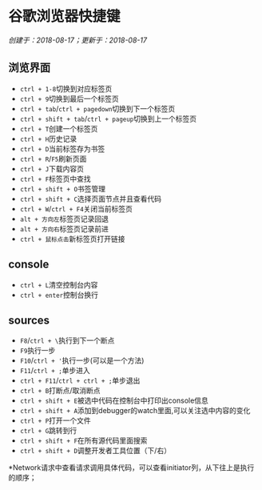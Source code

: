 # 谷歌浏览器快捷键

*创建于：2018-08-17；更新于：2018-08-17*

## 浏览界面

- `ctrl + 1-8`切换到对应标签页
- `ctrl + 9`切换到最后一个标签页
- `ctrl + tab`/`ctrl + pagedown`切换到下一个标签页
- `ctrl + shift + tab`/`ctrl + pageup`切换到上一个标签页
- `ctrl + T`创建一个标签页
- `ctrl + H`历史记录
- `ctrl + D`当前标签存为书签
- `ctrl + R`/`F5`刷新页面
- `ctrl + J`下载内容页
- `ctrl + F`标签页中查找
- `ctrl + shift + O`书签管理
- `ctrl + shift + C`选择页面节点并且查看代码
- `ctrl + W`/`ctrl + F4`关闭当前标签页
- `alt + 方向左`标签页记录回退
- `alt + 方向右`标签页记录前进 
- `ctrl + 鼠标点击`新标签页打开链接

## console

- `ctrl + L`清空控制台内容
- `ctrl + enter`控制台换行

## sources

- `F8`/`ctrl + \`执行到下一个断点
- `F9`执行一步
- `F10`/`ctrl + '`执行一步(可以是一个方法)
- `F11`/`ctrl + ;`单步进入
- `ctrl + F11`/`ctrl + ctrl + ;`单步退出
- `ctrl + B`打断点/取消断点
- `ctrl + shift + E`被选中代码在控制台中打印出console信息
- `ctrl + shift + A`添加到debugger的watch里面,可以关注选中内容的变化
- `ctrl + P`打开一个文件
- `ctrl + G`跳转到行
- `ctrl + shift + F`在所有源代码里面搜索
- `ctrl + shift + D`调整开发者工具位置（下/右）

*Network请求中查看请求调用具体代码，可以查看initiator列，从下往上是执行的顺序；





